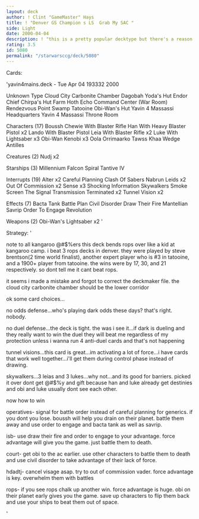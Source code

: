 ```yaml
---
layout: deck
author: ! Clint "GameMaster" Hays
title: ! "Denver GS Champion s LS  Grab My SAC "
side: Light
date: 2000-04-04
description: ! "this is a pretty popular decktype but there's a reason for that.  its the best there is.  this one is very tough."
rating: 3.5
id: 5080
permalink: "/starwarsccg/deck/5080"
---
```

Cards: 

'yavin4mains.deck - Tue Apr 04 193332 2000


Unknown Type
Cloud City Carbonite Chamber
Dagobah Yoda's Hut
Endor Chief Chirpa's Hut
Farm
Hoth Echo Command Center (War Room)
Rendezvous Point
Swamp
Tatooine Obi-Wan's Hut
Yavin 4 Massassi Headquarters
Yavin 4 Massassi Throne Room

Characters (17)
Boussh
Chewie With Blaster Rifle
Han With Heavy Blaster Pistol  x2
Lando With Blaster Pistol
Leia With Blaster Rifle  x2
Luke With Lightsaber  x3
Obi-Wan Kenobi	x3
Oola
Orrimaarko
Tawss Khaa
Wedge Antilles

Creatures (2)
Nudj  x2

Starships (3)
Millennium Falcon
Spiral
Tantive IV

Interrupts (19)
Alter  x2
Careful Planning
Clash Of Sabers
Nabrun Leids  x2
Out Of Commission  x2
Sense  x3
Shocking Information
Skywalkers
Smoke Screen
The Signal
Transmission Terminated  x2
Tunnel Vision  x2

Effects (7)
Bacta Tank
Battle Plan
Civil Disorder
Draw Their Fire
Mantellian Savrip
Order To Engage
Revolution

Weapons (2)
Obi-Wan's Lightsaber  x2
'

Strategy: '

note to all kangaroo @#$%ers  this deck bends rops over like a kid at kangaroo camp.  i beat 3 rops decks in denver.  they were played by steve brentson(2 time world finalist), another expert player who is #3 in tatooine, and a 1900+ player from tatooine.  the wins were by 17, 30, and 21 respectively.  so dont tell me it cant beat rops.


it seems i made a mistake and forgot to correct the deckmaker file.  the cloud city carbonite chamber should be the lower corridor


ok some card choices...

no odds defense...who's playing dark odds these days?	that's right.	nobody.

no duel defense...the deck is tight.  the was i see it...if dark is dueling and they really want to win the duel they will beat me regardless of my protection unless i wanna run 4 anti-duel cards and that's not happening

tunnel visions...this card is great...im activating a lot of force...i have cards that work well together...i'll get them during control phase instead of drawing.

skywalkers...3 leias and 3 lukes...why not...and its good for barriers.  picked it over dont get @#$%y and gift because han and luke already get destinies and obi and luke usually dont see each other.


now how to win


operatives- signal for battle order instead of careful planning for generics.  if you dont you lose.  boussh will help you drain on their planet.  battle them away and use order to engage and bacta tank as well as savrip.

isb- use draw their fire and order to engage to your advantage.  force advantage will give you the game.  just battle them to death.

court- get obi to the ac earlier.  use other characters to battle them to death and use civil disorder to take advantage of their lack of force.

hdadtj- cancel visage asap.  try to out of commission vader.  force advantage is key.  overwhelm them with battles

rops- if you see rops chalk up another win.  force advantage is huge.  obi on their planet early gives you the game.  save up characters to flip them back and use your ships to beat them out of space.


'
